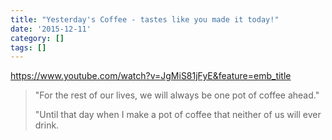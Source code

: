 ```yaml
---
title: "Yesterday's Coffee - tastes like you made it today!"
date: '2015-12-11'
category: []
tags: []
---
```


https://www.youtube.com/watch?v=JgMiS81jFyE&feature=emb_title

> "For the rest of our lives, we will always be one pot of coffee ahead."
>
> "Until that day when I make a pot of coffee that neither of us will ever drink.